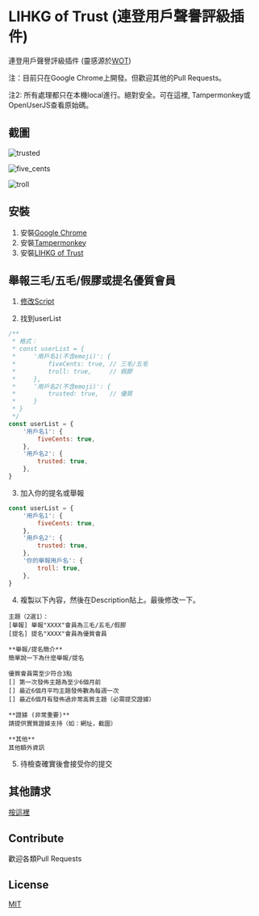 # LIHKG of Trust (連登用戶聲譽評級插件)

連登用戶聲譽評級插件 (靈感源於[WOT](https://chrome.google.com/webstore/detail/wot-web-of-trust-website/bhmmomiinigofkjcapegjjndpbikblnp))

注：目前只在Google Chrome上開發。但歡迎其他的Pull Requests。

注2: 所有處理都只在本機local進行。絕對安全。可在這裡, Tampermonkey或OpenUserJS查看原始碼。

## 截圖

![trusted](http://imgur.com/nDd53tt.jpg)

![five_cents](http://imgur.com/eADEjE2.jpg)

![troll](http://imgur.com/JxV7XQ7.jpg)

## 安裝

1. 安裝[Google Chrome](https://www.google.com/chrome/)
2. 安裝[Tampermonkey](https://chrome.google.com/webstore/detail/tampermonkey/dhdgffkkebhmkfjojejmpbldmpobfkfo)
3. 安裝[LIHKG of Trust](https://openuserjs.org/scripts/blah2017blah/lihkg-of-trust)

## 舉報三毛/五毛/假膠或提名優質會員

1. [修改Script](https://github.com/blah2017blah/lihkg-of-trust/edit/master/lihkg-of-trust.user.js)

2. 找到userList

```js
/**
 * 格式：
 * const userList = {
 *     '用戶名1(不含emoji)': {
 *         fiveCents: true, // 三毛/五毛
 *         troll: true,     // 假膠
 *     },
 *     '用戶名2(不含emoji)': {
 *         trusted: true,   // 優質
 *     }
 * }
 */
const userList = {
    '用戶名1': {
        fiveCents: true,
    },
    '用戶名2': {
        trusted: true,
    },
}
```

3. 加入你的提名或舉報

```js
const userList = {
    '用戶名1': {
        fiveCents: true,
    },
    '用戶名2': {
        trusted: true,
    },
    '你的舉報用戶名': {
        troll: true,
    },
}
```

4. 複製以下內容，然後在Description貼上。最後修改一下。

```
主題（2選1）：
[舉報] 舉報"XXXX"會員為三毛/五毛/假膠
[提名] 提名"XXXX"會員為優質會員

**舉報/提名簡介**
簡單說一下為什麼舉報/提名

優質會員需至少符合3點
[] 第一次發佈主題為至少6個月前
[] 最近6個月平均主題發佈數為每週一次
[] 最近6個月有發佈過非常高質主題（必需提交證據）

**證據 (非常重要)**
請提供實質證據支持（如：網址，截圖）

**其他**
其他額外資訊
```

5. 待檢查確實後會接受你的提交

## 其他請求

[按這裡](https://github.com/blah2017blah/lihkg-of-trust/issues/new/choose)

## Contribute

歡迎各類Pull Requests

## License
[MIT](https://choosealicense.com/licenses/mit/)
